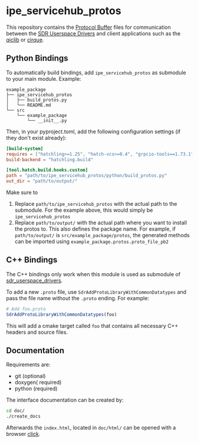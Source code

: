 # ipe_servicehub_protos

This repository contains the [Protocol Buffer](https://protobuf.dev/) files for communication between the [SDR Userspace Drivers](https://gitlab.kit.edu/kit/ipe-sdr/ipe-sdr-dev/software/sdr_userspace_drivers) and client applications such as the [qiclib](https://gitlab.kit.edu/kit/ipe-sdr/ipe-sdr-dev/software/qiclib) or [cirque](https://gitlab.kit.edu/kit/ipe-sdr/ipe-sdr-dev/software/cirque).

## Python Bindings

To automatically build bindings, add `ipe_servicehub_protos` as submodule to your main module.
Example:

```tree
example_package
├── ipe_servicehub_protos
│   ├── build_protos.py
│   └── README.md
└── src
    └── example_package
        └── __init__.py
```

Then, in your pyproject.toml, add the following configuration settings (if they don't exist already):
```toml
[build-system]
requires = ["hatchling>=1.25", "hatch-vcs>=0.4", "grpcio-tools==1.73.1"]
build-backend = "hatchling.build"

[tool.hatch.build.hooks.custom]
path = "path/to/ipe_servicehub_protos/python/build_protos.py"
out_dir = "path/to/output/"
```

Make sure to
1. Replace `path/to/ipe_servicehub_protos` with the actual path to the submodule. For the example above, this would simply be `ipe_servicehub_protos`
2. Replace `path/to/output/` with the actual path where you want to install the protos to. This also defines the package name.
  For example, if `path/to/output/` is `src/example_package/protos`, the generated methods can be imported using `example_package.protos.proto_file_pb2`

## C++ Bindings
The C++ bindings only work when this module is used as submodule of [sdr_userspace_drivers](https://gitlab.kit.edu/kit/ipe-sdr/ipe-sdr-dev/software/sdr_userspace_drivers).

To add a new `.proto` file, use `SdrAddProtoLibraryWithCommonDatatypes` and pass the file name without the `.proto` ending. For example:

```cmake
# Add foo.proto
SdrAddProtoLibraryWithCommonDatatypes(foo)
```

This will add a cmake target called `foo` that contains all necessary C++ headers and source files.

## Documentation

Requirements are:

* git (optional)
* doxygen( required)
* python (required)

The interface documentation can be created by:

```bash
cd doc/
./create_docs
```

Afterwards the `index.html`, located in `doc/html/` can be opened with a browser [click](doc/html/index.html).
